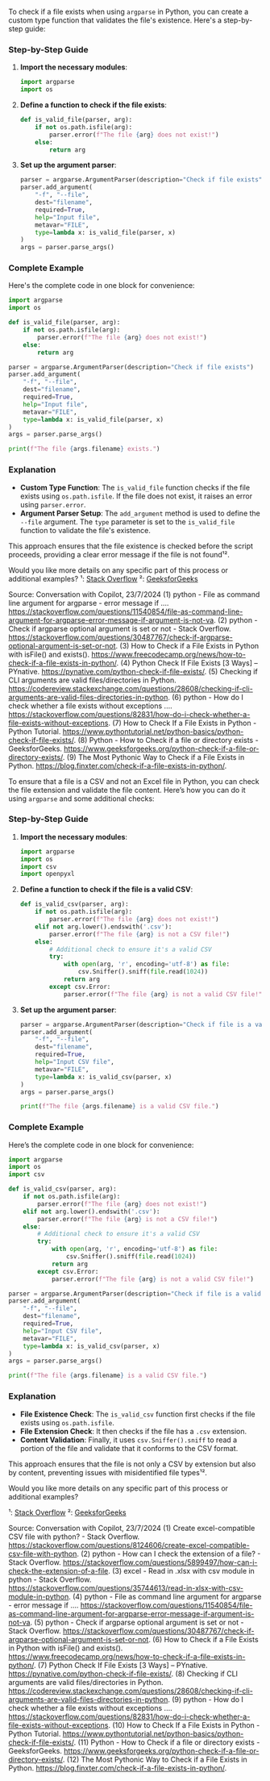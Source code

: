 To check if a file exists when using `argparse` in Python, you can create a custom type function that validates the file's existence. Here's a step-by-step guide:

### **Step-by-Step Guide**

1. **Import the necessary modules**:
   ```python
   import argparse
   import os
   ```

2. **Define a function to check if the file exists**:
   ```python
   def is_valid_file(parser, arg):
       if not os.path.isfile(arg):
           parser.error(f"The file {arg} does not exist!")
       else:
           return arg
   ```

3. **Set up the argument parser**:
   ```python
   parser = argparse.ArgumentParser(description="Check if file exists")
   parser.add_argument(
       "-f", "--file",
       dest="filename",
       required=True,
       help="Input file",
       metavar="FILE",
       type=lambda x: is_valid_file(parser, x)
   )
   args = parser.parse_args()
   ```

### **Complete Example**
Here's the complete code in one block for convenience:
```python
import argparse
import os

def is_valid_file(parser, arg):
    if not os.path.isfile(arg):
        parser.error(f"The file {arg} does not exist!")
    else:
        return arg

parser = argparse.ArgumentParser(description="Check if file exists")
parser.add_argument(
    "-f", "--file",
    dest="filename",
    required=True,
    help="Input file",
    metavar="FILE",
    type=lambda x: is_valid_file(parser, x)
)
args = parser.parse_args()

print(f"The file {args.filename} exists.")
```

### **Explanation**
- **Custom Type Function**: The `is_valid_file` function checks if the file exists using `os.path.isfile`. If the file does not exist, it raises an error using `parser.error`.
- **Argument Parser Setup**: The `add_argument` method is used to define the `--file` argument. The `type` parameter is set to the `is_valid_file` function to validate the file's existence.

This approach ensures that the file existence is checked before the script proceeds, providing a clear error message if the file is not found¹².

Would you like more details on any specific part of this process or additional examples?
¹: [Stack Overflow](https://stackoverflow.com/questions/11540854/file-as-command-line-argument-for-argparse-error-message-if-argument-is-not-va)
²: [GeeksforGeeks](https://www.geeksforgeeks.org/python-check-if-a-file-or-directory-exists/)

Source: Conversation with Copilot, 23/7/2024
(1) python - File as command line argument for argparse - error message if .... https://stackoverflow.com/questions/11540854/file-as-command-line-argument-for-argparse-error-message-if-argument-is-not-va.
(2) python - Check if argparse optional argument is set or not - Stack Overflow. https://stackoverflow.com/questions/30487767/check-if-argparse-optional-argument-is-set-or-not.
(3) How to Check if a File Exists in Python with isFile() and exists(). https://www.freecodecamp.org/news/how-to-check-if-a-file-exists-in-python/.
(4) Python Check If File Exists [3 Ways] – PYnative. https://pynative.com/python-check-if-file-exists/.
(5) Checking if CLI arguments are valid files/directories in Python. https://codereview.stackexchange.com/questions/28608/checking-if-cli-arguments-are-valid-files-directories-in-python.
(6) python - How do I check whether a file exists without exceptions .... https://stackoverflow.com/questions/82831/how-do-i-check-whether-a-file-exists-without-exceptions.
(7) How to Check If a File Exists in Python - Python Tutorial. https://www.pythontutorial.net/python-basics/python-check-if-file-exists/.
(8) Python - How to Check if a file or directory exists - GeeksforGeeks. https://www.geeksforgeeks.org/python-check-if-a-file-or-directory-exists/.
(9) The Most Pythonic Way to Check if a File Exists in Python. https://blog.finxter.com/check-if-a-file-exists-in-python/.



To ensure that a file is a CSV and not an Excel file in Python, you can check the file extension and validate the file content. Here’s how you can do it using `argparse` and some additional checks:

### **Step-by-Step Guide**

1. **Import the necessary modules**:
   ```python
   import argparse
   import os
   import csv
   import openpyxl
   ```

2. **Define a function to check if the file is a valid CSV**:
   ```python
   def is_valid_csv(parser, arg):
       if not os.path.isfile(arg):
           parser.error(f"The file {arg} does not exist!")
       elif not arg.lower().endswith('.csv'):
           parser.error(f"The file {arg} is not a CSV file!")
       else:
           # Additional check to ensure it's a valid CSV
           try:
               with open(arg, 'r', encoding='utf-8') as file:
                   csv.Sniffer().sniff(file.read(1024))
               return arg
           except csv.Error:
               parser.error(f"The file {arg} is not a valid CSV file!")
   ```

3. **Set up the argument parser**:
   ```python
   parser = argparse.ArgumentParser(description="Check if file is a valid CSV")
   parser.add_argument(
       "-f", "--file",
       dest="filename",
       required=True,
       help="Input CSV file",
       metavar="FILE",
       type=lambda x: is_valid_csv(parser, x)
   )
   args = parser.parse_args()

   print(f"The file {args.filename} is a valid CSV file.")
   ```

### **Complete Example**
Here’s the complete code in one block for convenience:
```python
import argparse
import os
import csv

def is_valid_csv(parser, arg):
    if not os.path.isfile(arg):
        parser.error(f"The file {arg} does not exist!")
    elif not arg.lower().endswith('.csv'):
        parser.error(f"The file {arg} is not a CSV file!")
    else:
        # Additional check to ensure it's a valid CSV
        try:
            with open(arg, 'r', encoding='utf-8') as file:
                csv.Sniffer().sniff(file.read(1024))
            return arg
        except csv.Error:
            parser.error(f"The file {arg} is not a valid CSV file!")

parser = argparse.ArgumentParser(description="Check if file is a valid CSV")
parser.add_argument(
    "-f", "--file",
    dest="filename",
    required=True,
    help="Input CSV file",
    metavar="FILE",
    type=lambda x: is_valid_csv(parser, x)
)
args = parser.parse_args()

print(f"The file {args.filename} is a valid CSV file.")
```

### **Explanation**
- **File Existence Check**: The `is_valid_csv` function first checks if the file exists using `os.path.isfile`.
- **File Extension Check**: It then checks if the file has a `.csv` extension.
- **Content Validation**: Finally, it uses `csv.Sniffer().sniff` to read a portion of the file and validate that it conforms to the CSV format.

This approach ensures that the file is not only a CSV by extension but also by content, preventing issues with misidentified file types¹².

Would you like more details on any specific part of this process or additional examples?

¹: [Stack Overflow](https://stackoverflow.com/questions/11540854/file-as-command-line-argument-for-argparse-error-message-if-argument-is-not-va)
²: [GeeksforGeeks](https://www.geeksforgeeks.org/python-check-if-a-file-or-directory-exists/)

Source: Conversation with Copilot, 23/7/2024
(1) Create excel-compatible CSV file with python? - Stack Overflow. https://stackoverflow.com/questions/8124606/create-excel-compatible-csv-file-with-python.
(2) python - How can I check the extension of a file? - Stack Overflow. https://stackoverflow.com/questions/5899497/how-can-i-check-the-extension-of-a-file.
(3) excel - Read in .xlsx with csv module in python - Stack Overflow. https://stackoverflow.com/questions/35744613/read-in-xlsx-with-csv-module-in-python.
(4) python - File as command line argument for argparse - error message if .... https://stackoverflow.com/questions/11540854/file-as-command-line-argument-for-argparse-error-message-if-argument-is-not-va.
(5) python - Check if argparse optional argument is set or not - Stack Overflow. https://stackoverflow.com/questions/30487767/check-if-argparse-optional-argument-is-set-or-not.
(6) How to Check if a File Exists in Python with isFile() and exists(). https://www.freecodecamp.org/news/how-to-check-if-a-file-exists-in-python/.
(7) Python Check If File Exists [3 Ways] – PYnative. https://pynative.com/python-check-if-file-exists/.
(8) Checking if CLI arguments are valid files/directories in Python. https://codereview.stackexchange.com/questions/28608/checking-if-cli-arguments-are-valid-files-directories-in-python.
(9) python - How do I check whether a file exists without exceptions .... https://stackoverflow.com/questions/82831/how-do-i-check-whether-a-file-exists-without-exceptions.
(10) How to Check If a File Exists in Python - Python Tutorial. https://www.pythontutorial.net/python-basics/python-check-if-file-exists/.
(11) Python - How to Check if a file or directory exists - GeeksforGeeks. https://www.geeksforgeeks.org/python-check-if-a-file-or-directory-exists/.
(12) The Most Pythonic Way to Check if a File Exists in Python. https://blog.finxter.com/check-if-a-file-exists-in-python/.